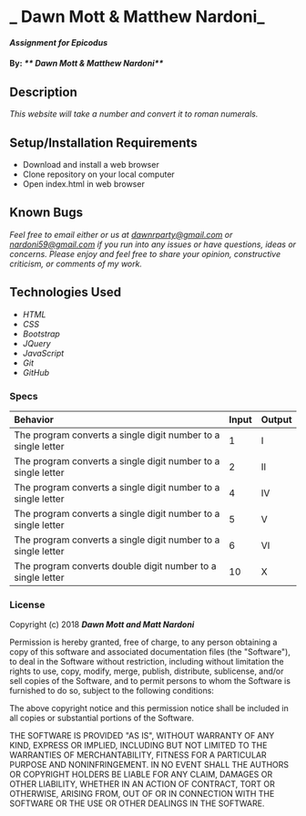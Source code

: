 # _ Dawn Mott & Matthew Nardoni_

#### _Assignment for Epicodus_

#### By: _** Dawn Mott & Matthew Nardoni**_

## Description

_This website will take a number and convert it to roman numerals._

## Setup/Installation Requirements

* Download and install a web browser
* Clone repository on your local computer
* Open index.html in web browser

## Known Bugs

_Feel free to email either or us at [dawnrparty@gmail.com](mailto:dawn@yourface.com) or [nardoni59@gmail.com](mailto:nardoni59@gmail.com) if you run into any issues or have questions, ideas or concerns. Please enjoy and feel free to share your opinion, constructive criticism, or comments of my work._

## Technologies Used

* _HTML_
* _CSS_
* _Bootstrap_
* _JQuery_
* _JavaScript_
* _Git_
* _GitHub_

### Specs
| Behavior | Input | Output |
| :-------------     | :------------- | :------------- |
| The program converts a single digit number to a single letter | 1 | I |
| The program converts a single digit number to a single letter | 2 | II |
| The program converts a single digit number to a single letter | 4 | IV |
| The program converts a single digit number to a single letter | 5 | V |
| The program converts a single digit number to a single letter | 6 | VI |
| The program converts double digit number to a single letter | 10 | X |



### License

Copyright (c) 2018 ****_Dawn Mott and Matt Nardoni_****

Permission is hereby granted, free of charge, to any person obtaining a copy of this software and associated documentation files (the "Software"), to deal in the Software without restriction, including without limitation the rights to use, copy, modify, merge, publish, distribute, sublicense, and/or sell copies of the Software, and to permit persons to whom the Software is furnished to do so, subject to the following conditions:

The above copyright notice and this permission notice shall be included in all copies or substantial portions of the Software.

THE SOFTWARE IS PROVIDED "AS IS", WITHOUT WARRANTY OF ANY KIND, EXPRESS OR IMPLIED, INCLUDING BUT NOT LIMITED TO THE WARRANTIES OF MERCHANTABILITY, FITNESS FOR A PARTICULAR PURPOSE AND NONINFRINGEMENT. IN NO EVENT SHALL THE AUTHORS OR COPYRIGHT HOLDERS BE LIABLE FOR ANY CLAIM, DAMAGES OR OTHER LIABILITY, WHETHER IN AN ACTION OF CONTRACT, TORT OR OTHERWISE, ARISING FROM, OUT OF OR IN CONNECTION WITH THE SOFTWARE OR THE USE OR OTHER DEALINGS IN THE SOFTWARE.
